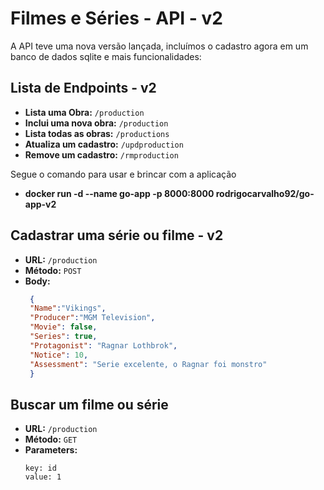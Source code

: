 # Filmes e Séries - API - v2

A API teve uma nova versão lançada, incluímos o cadastro agora em um banco de dados sqlite e mais funcionalidades:

## Lista de Endpoints - v2

- **Lista uma Obra:** `/production`
- **Inclui uma nova obra:** `/production`
- **Lista todas as obras:** `/productions`
- **Atualiza um cadastro:** `/updproduction`
- **Remove um cadastro:** `/rmproduction`

Segue o comando para usar e brincar com a aplicação
- **docker run -d --name go-app -p 8000:8000 rodrigocarvalho92/go-app-v2**

## Cadastrar uma série ou filme - v2

- **URL:** `/production`
- **Método:** `POST`
- **Body:**
  ```json
   {
   "Name":"Vikings", 
   "Producer":"MGM Television", 
   "Movie": false, 
   "Series": true,
   "Protagonist": "Ragnar Lothbrok",
   "Notice": 10,
   "Assessment": "Serie excelente, o Ragnar foi monstro"
   }
  
## Buscar um filme ou série

- **URL:** `/production`
- **Método:** `GET`
- **Parameters:**
  ```
  key: id
  value: 1
  
  ```